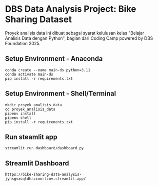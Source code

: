 # DBS Data Analysis Project: Bike Sharing Dataset
Proyek analisis data ini dibuat sebagai syarat kelulusan kelas "Belajar Analisis Data dengan Python", bagian dari Coding Camp powered by DBS Foundation 2025.

## Setup Environment - Anaconda
```
conda create --name main-ds python=3.11
conda activate main-ds
pip install -r requirements.txt
```

## Setup Environment - Shell/Terminal
```
mkdir proyek_analisis_data
cd proyek_analisis_data
pipenv install
pipenv shell
pip install -r requirements.txt
```

## Run steamlit app
```
streamlit run dashboard/dashboard.py
```

## Streamlit Dashboard
```
https://bike-sharing-data-analysis-jyhsgvxoqtdhazconrtcov.streamlit.app/
```